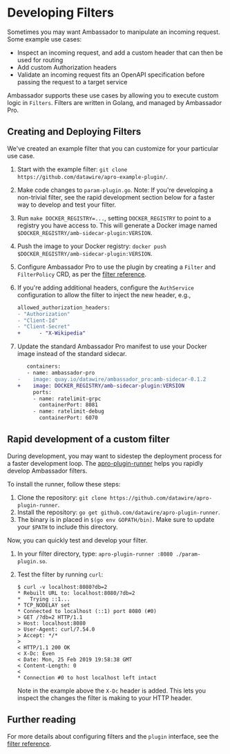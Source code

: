 # Developing Filters

Sometimes you may want Ambassador to manipulate an incoming request. Some example use cases:

* Inspect an incoming request, and add a custom header that can then be used for routing
* Add custom Authorization headers
* Validate an incoming request fits an OpenAPI specification before passing the request to a target service

Ambassador supports these use cases by allowing you to execute custom logic in `Filters`. Filters are written in Golang, and managed by Ambassador Pro.

## Creating and Deploying Filters

We've created an example filter that you can customize for your particular use case.

1. Start with the example filter: `git clone
   https://github.com/datawire/apro-example-plugin/`.

2. Make code changes to `param-plugin.go`. Note: If you're developing a non-trivial filter, see the rapid development section below for a faster way to develop and test your filter.

3. Run `make DOCKER_REGISTRY=...`, setting `DOCKER_REGISTRY` to point
   to a registry you have access to. This will generate a Docker image
   named `$DOCKER_REGISTRY/amb-sidecar-plugin:VERSION`.

4. Push the image to your Docker registry: `docker push $DOCKER_REGISTRY/amb-sidecar-plugin:VERSION`.

5. Configure Ambassador Pro to use the plugin by creating a `Filter`
   and `FilterPolicy` CRD, as per the [filter reference](/reference/filter-reference).

6. If you're adding additional headers, configure the `AuthService`
   configuration to allow the filter to inject the new header, e.g.,

   ```patch
   allowed_authorization_headers:
   - "Authorization"
   - "Client-Id"
   - "Client-Secret"
   +      - "X-Wikipedia"
   ```

7. Update the standard Ambassador Pro manifest to use your Docker
   image instead of the standard sidecar.

   ```patch
      containers:
      - name: ambassador-pro
   -    image: quay.io/datawire/ambassador_pro:amb-sidecar-0.1.2
   +    image: DOCKER_REGISTRY/amb-sidecar-plugin:VERSION
        ports:
        - name: ratelimit-grpc
          containerPort: 8081
        - name: ratelimit-debug
          containerPort: 6070
   ```

## Rapid development of a custom filter

During development, you may want to sidestep the deployment process for a faster development loop. The [apro-plugin-runner](https://github.com/datawire/apro-plugin-runner) helps you rapidly develop Ambassador filters.

To install the runner, follow these steps:

1. Clone the repository: `git clone https://github.com/datawire/apro-plugin-runner`.
2. Install the repository: `go get github.com/datawire/apro-plugin-runner`.
3. The binary is in placed in `$(go env GOPATH/bin)`. Make sure to update your `$PATH` to include this directory.

Now, you can quickly test and develop your filter.

1. In your filter directory, type: `apro-plugin-runner :8080 ./param-plugin.so`.
2. Test the filter by running `curl`:

    ```
    $ curl -v localhost:8080?db=2
    * Rebuilt URL to: localhost:8080/?db=2
    *   Trying ::1...
    * TCP_NODELAY set
    * Connected to localhost (::1) port 8080 (#0)
    > GET /?db=2 HTTP/1.1
    > Host: localhost:8080
    > User-Agent: curl/7.54.0
    > Accept: */*
    >
    < HTTP/1.1 200 OK
    < X-Dc: Even
    < Date: Mon, 25 Feb 2019 19:58:38 GMT
    < Content-Length: 0
    <
    * Connection #0 to host localhost left intact
    ```

    Note in the example above the `X-Dc` header is added. This lets you inspect the changes the filter is making to your HTTP header.

## Further reading

For more details about configuring filters and the `plugin` interface, see the [filter reference](/reference/filter-reference).